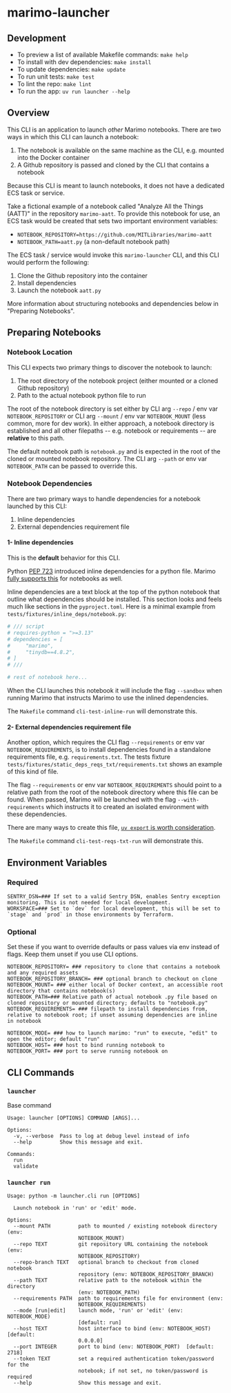 # marimo-launcher

## Development

- To preview a list of available Makefile commands: `make help`
- To install with dev dependencies: `make install`
- To update dependencies: `make update`
- To run unit tests: `make test`
- To lint the repo: `make lint`
- To run the app: `uv run launcher --help`

## Overview

This CLI is an application to launch _other_ Marimo notebooks.  There are two ways in which this CLI can launch a notebook:

1. The notebook is available on the same machine as the CLI, e.g. mounted into the Docker container
2. A Github repository is passed and cloned by the CLI that contains a notebook

Because this CLI is meant to launch notebooks, it does not have a dedicated ECS task or service.

Take a fictional example of a notebook called "Analyze All the Things (AATT)" in the repository `marimo-aatt`.  To provide this notebook for use, an ECS task would be created that sets two important environment variables:

  - `NOTEBOOK_REPOSITORY=https://github.com/MITLibraries/marimo-aatt`
  - `NOTEBOOK_PATH=aatt.py` (a non-default notebook path)

The ECS task / service would invoke this `marimo-launcher` CLI, and this CLI would perform the following:

1. Clone the Github repository into the container
2. Install dependencies
3. Launch the notebook `aatt.py`

More information about structuring notebooks and dependencies below in "Preparing Notebooks". 

## Preparing Notebooks

### Notebook Location
This CLI expects two primary things to discover the notebook to launch:

1. The root directory of the notebook project (either mounted or a cloned Github repository)
2. Path to the actual notebook python file to run

The root of the notebook directory is set either by CLI arg `--repo` / env var `NOTEBOOK_REPOSITORY` or CLI arg `--mount` / env var `NOTEBOOK_MOUNT` (less common, more for dev work).  In either approach, a notebook directory is established and all other filepaths -- e.g. notebook or requirements -- are **relative** to this path.

The default notebook path is `notebook.py` and is expected in the root of the cloned or mounted notebook repository.  The CLI arg `--path` or env var `NOTEBOOK_PATH` can be passed to override this.  

### Notebook Dependencies

There are two primary ways to handle dependencies for a notebook launched by this CLI:

1. Inline dependencies
2. External dependencies requirement file

#### 1- Inline dependencies

This is the **default** behavior for this CLI.

Python [PEP 723](https://peps.python.org/pep-0723/) introduced inline dependencies for a python file.  Marimo [fully supports this](https://docs.marimo.io/guides/package_management/inlining_dependencies/) for notebooks as well.

Inline dependencies are a text block at the top of the python notebook that outline what dependencies should be installed.  This section looks and feels much like sections in the `pyproject.toml`.  Here is a minimal example from `tests/fixtures/inline_deps/notebook.py`:

```python
# /// script
# requires-python = ">=3.13"
# dependencies = [
#     "marimo",
#     "tinydb==4.8.2",
# ]
# ///

# rest of notebook here...
```

When the CLI launches this notebook it will include the flag `--sandbox` when running Marimo that instructs Marimo to use the inlined dependencies.

The `Makefile` command `cli-test-inline-run` will demonstrate this.

#### 2- External dependencies requirement file

Another option, which requires the CLI flag `--requirements` or env var `NOTEBOOK_REQUIREMENTS`, is to install dependencies found in a standalone requirements file, e.g. `requirements.txt`.  The tests fixture `tests/fixtures/static_deps_reqs_txt/requirements.txt` shows an example of this kind of file.

The flag `--requirements` or env var `NOTEBOOK_REQUIREMENTS` should point to a relative path from the root of the notebook directory where this file can be found.  When passed, Marimo will be launched with the flag `--with-requirements` which instructs it to created an isolated environment with these dependencies.

There are many ways to create this file, [`uv export` is worth consideration](https://docs.astral.sh/uv/reference/cli/#uv-export).

The `Makefile` command `cli-test-reqs-txt-run` will demonstrate this.


## Environment Variables

### Required

```shell
SENTRY_DSN=### If set to a valid Sentry DSN, enables Sentry exception monitoring. This is not needed for local development.
WORKSPACE=### Set to `dev` for local development, this will be set to `stage` and `prod` in those environments by Terraform.
```

### Optional

Set these if you want to override defaults or pass values via env instead of flags. Keep them unset if you use CLI options.

```shell
NOTEBOOK_REPOSITORY= ### repository to clone that contains a notebook and any required assets
NOTEBOOK_REPOSITORY_BRANCH= ### optional branch to checkout on clone
NOTEBOOK_MOUNT= ### either local of Docker context, an accessible root directory that contains notebook(s)
NOTEBOOK_PATH=### Relative path of actual notebook .py file based on cloned repository or mounted directory; defaults to "notebook.py"
NOTEBOOK_REQUIREMENTS= ### filepath to install dependencies from, relative to notebook root; if unset assuming dependencies are inline in notebook

NOTEBOOK_MODE= ### how to launch marimo: "run" to execute, "edit" to open the editor; default "run"
NOTEBOOK_HOST= ### host to bind running notebook to
NOTEBOOK_PORT= ### port to serve running notebook on
```


## CLI Commands

### `launcher`

Base command

```text
Usage: launcher [OPTIONS] COMMAND [ARGS]...

Options:
  -v, --verbose  Pass to log at debug level instead of info
  --help         Show this message and exit.

Commands:
  run
  validate
```

### `launcher run`

```text
Usage: python -m launcher.cli run [OPTIONS]

  Launch notebook in 'run' or 'edit' mode.

Options:
  --mount PATH         path to mounted / existing notebook directory (env:
                       NOTEBOOK_MOUNT)
  --repo TEXT          git repository URL containing the notebook (env:
                       NOTEBOOK_REPOSITORY)
  --repo-branch TEXT   optional branch to checkout from cloned notebook
                       repository (env: NOTEBOOK_REPOSITORY_BRANCH)
  --path TEXT          relative path to the notebook within the directory
                       (env: NOTEBOOK_PATH)
  --requirements PATH  path to requirements file for environment (env:
                       NOTEBOOK_REQUIREMENTS)
  --mode [run|edit]    launch mode, 'run' or 'edit' (env: NOTEBOOK_MODE)
                       [default: run]
  --host TEXT          host interface to bind (env: NOTEBOOK_HOST)  [default:
                       0.0.0.0]
  --port INTEGER       port to bind (env: NOTEBOOK_PORT)  [default: 2718]
  --token TEXT         set a required authentication token/password for the
                       notebook; if not set, no token/password is required
  --help               Show this message and exit.
```





